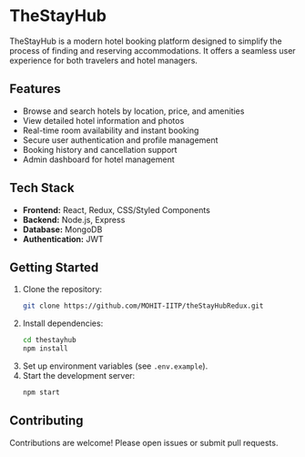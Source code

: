 # TheStayHub

TheStayHub is a modern hotel booking platform designed to simplify the process of finding and reserving accommodations. It offers a seamless user experience for both travelers and hotel managers.

## Features

- Browse and search hotels by location, price, and amenities
- View detailed hotel information and photos
- Real-time room availability and instant booking
- Secure user authentication and profile management
- Booking history and cancellation support
- Admin dashboard for hotel management

## Tech Stack

- **Frontend:** React, Redux, CSS/Styled Components
- **Backend:** Node.js, Express
- **Database:** MongoDB
- **Authentication:** JWT

## Getting Started

1. Clone the repository:
    ```bash
    git clone https://github.com/MOHIT-IITP/theStayHubRedux.git
    ```
2. Install dependencies:
    ```bash
    cd thestayhub
    npm install
    ```
3. Set up environment variables (see `.env.example`).
4. Start the development server:
    ```bash
    npm start
    ```

## Contributing

Contributions are welcome! Please open issues or submit pull requests.

